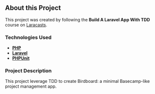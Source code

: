 ## About this Project

This project was created by following the **Build A Laravel App With TDD** course on [Laracasts](https://laracasts.com/series/build-a-laravel-app-with-tdd).

### Technologies Used

-   [**PHP**](https://www.php.net/)
-   [**Laravel**](https://laravel.com/)
-   [**PHPUnit**](https://phpunit.de/index.html)

### Project Description

This project leverage TDD to create Birdboard: a minimal Basecamp-like project management app.
